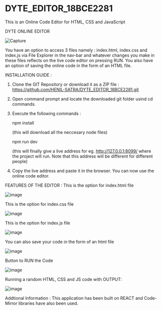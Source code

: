 # DYTE_EDITOR_18BCE2281
This is an Online Code Editor for HTML, CSS and JavaScript
                                                           
 DYTE ONLINE EDITOR
                                                                       
![Capture](https://user-images.githubusercontent.com/53400949/126042640-69fc3692-896d-4a0e-9cab-28aa77688767.JPG)

You have an option to access 3 files namely : index.html, index.css and index.js via File Explorer in the nav-bar and whatever changes you make in these files reflects on the live code editor on pressing RUN. You also have an option of saving the online code in the form of an HTML file.

INSTALLATION GUIDE :

1) Clone the GIT Repository or download it as a ZIP file : https://github.com/HENIL-SATRA/DYTE_EDITOR_18BCE2281.git

2) Open command prompt and locate the downloaded git folder usind cd commands.

3) Execute the following commands : 

   npm install
   
   (this will download all the neccesary node files)

   npm run dev 
   
   (this will finally give a live address for eg. http://127.0.0.1:8099/ where the project will run. Note that this address will be different for                                      different people)
                                    
4) Copy the live address and paste it in the browser. You can now use the online code editor.

FEATURES OF THE EDITOR :
This is the option for index.html file

![image](https://user-images.githubusercontent.com/53400949/126042991-356a77b1-7bd4-472b-b541-6ba5cc976a3b.png)

This is the option for index.css file

![image](https://user-images.githubusercontent.com/53400949/126043043-66200b7f-134f-442f-ac06-c1a2a40c455d.png)

This is the option for index.js file

![image](https://user-images.githubusercontent.com/53400949/126043066-a9204edc-c876-41d7-aeb1-c792bea86be6.png)

You can also save your code in the form of an html file 

![image](https://user-images.githubusercontent.com/53400949/126043109-50f68b2c-0b6b-42b7-867d-8f9c02a8612c.png)


Button to RUN the Code 

![image](https://user-images.githubusercontent.com/53400949/126043099-1c24d94d-9dd8-4a4d-a046-421ca41b1110.png)

Running a random HTML, CSS and JS code with OUTPUT:

![image](https://user-images.githubusercontent.com/53400949/126043171-3c68868b-1734-4c7d-a9fb-f8b3d816ad07.png)



Addtional Information :
This application has been built on REACT and Code-Mirror libraries have also been used.


